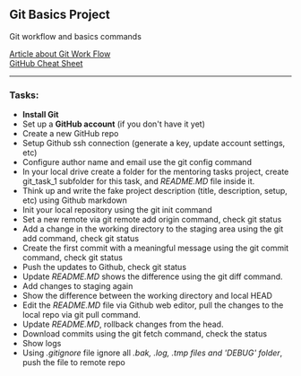 ## **Git Basics Project**
Git workflow and basics commands

[Article about Git Work Flow](https://www.freecodecamp.org/news/practical-git-and-git-workflows/)\
[GitHub Cheat Sheet](https://training.github.com/downloads/github-git-cheat-sheet/)

---

### Tasks:
* **Install Git**
* Set up a **GitHub account** (if you don't have it yet)
* Create a new GitHub repo 
* Setup Github ssh connection (generate a key, update account settings, etc)
* Configure author name and email use the git config command
* In your local drive create a folder for the mentoring tasks project, create git_task_1 subfolder for this task, and _README.MD_ file inside it. 
* Think up and write the fake project description (title, description, setup, etc) using Github markdown
* Init your local repository using the git init command
* Set a new remote via git remote add origin command, check git status
* Add a change in the working directory to the staging area using the git add command, check git status
* Create the first commit with a meaningful message using the git commit command, check git status
* Push the updates to Github, check git status
* Update _README.MD_ shows the difference using the git diff command.
* Add changes to staging again
* Show the difference between the working directory and local HEAD
* Edit the _README.MD_ file via Github web editor, pull the changes to the local repo via git pull command.
* Update _README.MD_, rollback changes from the head.
* Download commits using the git fetch command, check the status
* Show logs
* Using _.gitignore_ file ignore all _.bak, .log, .tmp files and 'DEBUG' folder_, push the file to remote repo
